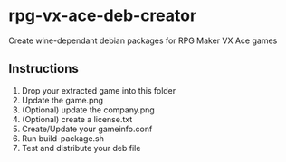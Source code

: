 # rpg-vx-ace-deb-creator
Create wine-dependant debian packages for RPG Maker VX Ace games

## Instructions
  1. Drop your extracted game into this folder
  2. Update the game.png
  3. (Optional) update the company.png
  4. (Optional) create a license.txt
  5. Create/Update your gameinfo.conf
  6. Run build-package.sh
  7. Test and distribute your deb file
